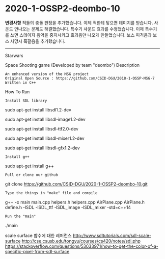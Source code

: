 # 2020-1-OSSP2-deombo-10
************변경사항************
적들의 충돌 판정을 추가했습니다. 이제 적한테 닿으면 데미지를 받습니다. 사운드 안나오는 문제도 해결했습니다.
특수기 사운드 효과를 수정했습니다. 이제 특수기를 쓰면 스테이지 음악을 중지시키고 효과음만 나오게 만들었습니다.
보스 피격음과 보스 사망시 폭팔음을 추가했습니다.
********************************

Starwars

Space Shooting game (Developed by team "deombo")
Description

    An enhanced version of the MSG project
    Original Open Source : https://github.com/CSID-DGU/2018-1-OSSP-MSG-7
    Written in C++

How To Run

    Install SDL library

sudo apt-get install libsdl1.2-dev

sudo apt-get install libsdl-image1.2-dev

sudo apt-get install libsdl-ttf2.0-dev

sudo apt-get install libsdl-mixer1.2-dev

sudo apt-get install libsdl-gfx1.2-dev

    Install g++


sudo apt-get install g++

    Pull or clone our github

git clone https://github.com/CSID-DGU/2020-1-OSSP2-deombo-10.git

    Type the things in "make" file and compile

g++ -o main main.cpp helpers.h helpers.cpp AirPlane.cpp AirPlane.h define.h -lSDL -lSDL_ttf -lSDL_image -lSDL_mixer -std=c++14

    Run the "main"

./main


scale surface 함수에 대한 레퍼런스
http://www.sdltutorials.com/sdl-scale-surface
http://cse.csusb.edu/tongyu/courses/cs420/notes/sdl.php
https://stackoverflow.com/questions/53033971/how-to-get-the-color-of-a-specific-pixel-from-sdl-surface
